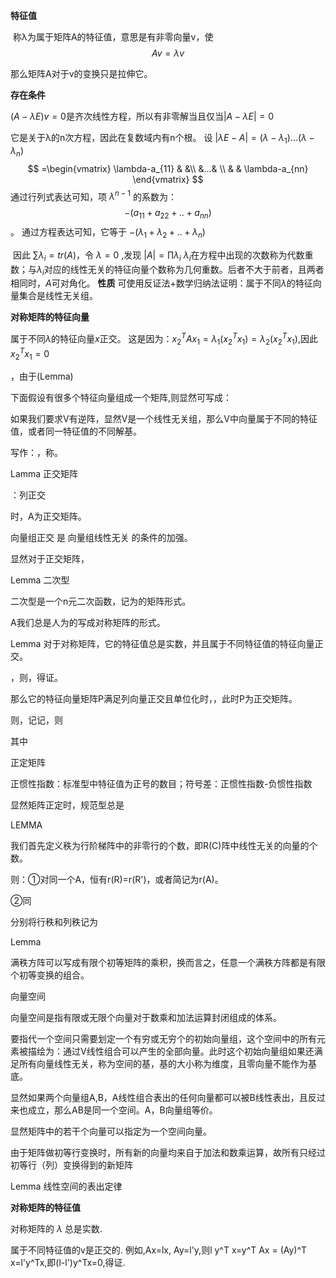 **特征值**

​
称λ为属于矩阵A的特征值，意思是有非零向量v，使
$$Av=λv$$

那么矩阵A对于v的变换只是拉伸它。

**存在条件**

$(A-λE)v=0$是齐次线性方程，所以有非零解当且仅当$|A-λE|=0$

它是关于λ的n次方程，因此在复数域内有n个根。
设 $|\lambda E-A|=(\lambda-\lambda_{1})...(\lambda-\lambda_{n})$
$$
=\begin{vmatrix} 
\lambda-a_{11} & &\\
&...& \\
& & \lambda-a_{nn} 
\end{vmatrix}
$$
通过​行列式表达可知，项 $\lambda^{n-1}$ 的系数为：$$-(a_{11}+a_{22}+..+a_{nn})$$。
通过方程表达可知，它等于 $-(\lambda_{1}+\lambda_{2}+..+\lambda_{n})$

​
因此 $\sum \lambda_{i}=tr(A)$，令 $\lambda=0$ ,发现 $|A|=\prod \lambda_i$
$λ_i$在方程中出现的次数称为代数重数；与$\lambda_i$对应的线性无关的特征向量个数称为几何重数。后者不大于前者，且两者相同时，$A$可对角化。
**性质**
可使用反证法+数学归纳法证明：属于不同$\lambda$的特征向量集合是线性无关组。




**对称矩阵的特征向量**

属于不同$\lambda$的特征向量$x$正交。
这是因为：$x_2^TAx_1=\lambda_1(x_2^Tx_1)=\lambda_2(x_2^Tx_1)$,因此$x_2^Tx_1=0$


，由于(Lemma)

下面假设有很多个特征向量组成一个矩阵,则显然可写成：

如果我们要求V有逆阵，显然V是一个线性无关组，那么V中向量属于不同的特征值，或者同一特征值的不同解基。

写作：，称。

Lamma 正交矩阵

：列正交

时，A为正交矩阵。

向量组正交 是 向量组线性无关 的条件的加强。

显然对于正交矩阵，

Lemma 二次型

二次型是一个n元二次函数，记为的矩阵形式。

A我们总是人为的写成对称矩阵的形式。

Lemma 对于对称矩阵，它的特征值总是实数，并且属于不同特征值的特征向量正交。

，则，得证。

那么它的特征向量矩阵P满足列向量正交且单位化时，，此时P为正交矩阵。

则，记记，则



其中

正定矩阵

正惯性指数：标准型中特征值为正号的数目；符号差：正惯性指数-负惯性指数

显然矩阵正定时，规范型总是

LEMMA

我们首先定义秩为行阶梯阵中的非零行的个数，即R(C)阵中线性无关的向量的个数。

则：①对同一个A，恒有r(R)=r(R')，或者简记为r(A)。

②同

分别将行秩和列秩记为

Lemma

满秩方阵可以写成有限个初等矩阵的乘积，换而言之，任意一个满秩方阵都是有限个初等变换的组合。

向量空间

向量空间是指有限或无限个向量对于数乘和加法运算封闭组成的体系。

要指代一个空间只需要划定一个有穷或无穷个的初始向量组，这个空间中的所有元素被描绘为：通过V线性组合可以产生的全部向量。此时这个初始向量组如果还满足所有向量线性无关，称为空间的基，基的大小称为维度，且零向量不能作为基底。

显然如果两个向量组A,B，A线性组合表出的任何向量都可以被B线性表出，且反过来也成立，那么AB是同一个空间。A，B向量组等价。

显然矩阵中的若干个向量可以指定为一个空间向量。

由于矩阵做初等行变换时，所有新的向量均来自于加法和数乘运算，故所有只经过初等行（列）变换得到的新矩阵

Lemma 线性空间的表出定律





​**对称矩阵的特征值**


对称矩阵的 $\lambda$ 总是实数.

属于不同特征值的v是正交的.
例如,Ax=lx, Ay=l'y,则l y^T x=y^T Ax  = (Ay)^T x=l'y^Tx,即(l-l')y^Tx=0,得证.
